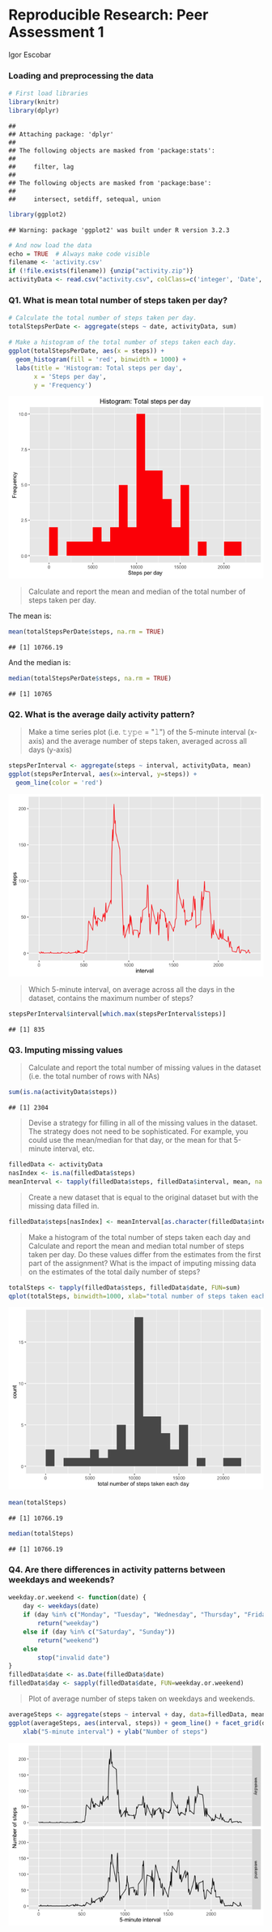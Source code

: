 # Reproducible Research: Peer Assessment 1
Igor Escobar  

### Loading and preprocessing the data


```r
# First load libraries
library(knitr)
library(dplyr)
```

```
## 
## Attaching package: 'dplyr'
## 
## The following objects are masked from 'package:stats':
## 
##     filter, lag
## 
## The following objects are masked from 'package:base':
## 
##     intersect, setdiff, setequal, union
```

```r
library(ggplot2)
```

```
## Warning: package 'ggplot2' was built under R version 3.2.3
```


```r
# And now load the data
echo = TRUE  # Always make code visible
filename <- 'activity.csv'
if (!file.exists(filename)) {unzip("activity.zip")}
activityData <- read.csv("activity.csv", colClass=c('integer', 'Date', 'integer'))
```


### Q1. What is mean total number of steps taken per day?


```r
# Calculate the total number of steps taken per day.
totalStepsPerDate <- aggregate(steps ~ date, activityData, sum)
```


```r
# Make a histogram of the total number of steps taken each day.
ggplot(totalStepsPerDate, aes(x = steps)) +
  geom_histogram(fill = 'red', binwidth = 1000) +
  labs(title = 'Histogram: Total steps per day', 
       x = 'Steps per day', 
       y = 'Frequency')
```

![](PA1_template_files/figure-html/unnamed-chunk-3-1.png) 

> Calculate and report the mean and median of the total number of steps taken per day.

The mean is:

```r
mean(totalStepsPerDate$steps, na.rm = TRUE)
```

```
## [1] 10766.19
```
And the median is:

```r
median(totalStepsPerDate$steps, na.rm = TRUE)
```

```
## [1] 10765
```

### Q2. What is the average daily activity pattern?
> Make a time series plot (i.e. 𝚝𝚢𝚙𝚎 = "𝚕") of the 5-minute interval (x-axis) and
  the average number of steps taken, averaged across all days (y-axis)


```r
stepsPerInterval <- aggregate(steps ~ interval, activityData, mean)
ggplot(stepsPerInterval, aes(x=interval, y=steps)) +
  geom_line(color = 'red')
```

![](PA1_template_files/figure-html/unnamed-chunk-6-1.png) 

> Which 5-minute interval, on average across all the days in the dataset, 
  contains the maximum number of steps?
  

```r
stepsPerInterval$interval[which.max(stepsPerInterval$steps)]
```

```
## [1] 835
```


### Q3. Imputing missing values
> Calculate and report the total number of missing values in the dataset (i.e. the total 
  number of rows with NAs)
  

```r
sum(is.na(activityData$steps))
```

```
## [1] 2304
```

> Devise a strategy for filling in all of the missing values in the dataset. The strategy 
  does not need to be sophisticated. For example, you could use the mean/median for that day, 
  or the mean for that 5-minute interval, etc.
  

```r
filledData <- activityData
nasIndex <- is.na(filledData$steps)
meanInterval <- tapply(filledData$steps, filledData$interval, mean, na.rm=TRUE, simplify=TRUE)
```

> Create a new dataset that is equal to the original dataset but with the missing data filled in.


```r
filledData$steps[nasIndex] <- meanInterval[as.character(filledData$interval[nasIndex])]
```

> Make a histogram of the total number of steps taken each day and Calculate and report the mean   and median total number of steps taken per day. Do these values differ from the estimates from   the first part of the assignment? What is the impact of imputing missing data on the estimates   of the total daily number of steps?


```r
totalSteps <- tapply(filledData$steps, filledData$date, FUN=sum)
qplot(totalSteps, binwidth=1000, xlab="total number of steps taken each day")
```

![](PA1_template_files/figure-html/unnamed-chunk-11-1.png) 

```r
mean(totalSteps)
```

```
## [1] 10766.19
```

```r
median(totalSteps)
```

```
## [1] 10766.19
```


### Q4. Are there differences in activity patterns between weekdays and weekends?

```r
weekday.or.weekend <- function(date) {
    day <- weekdays(date)
    if (day %in% c("Monday", "Tuesday", "Wednesday", "Thursday", "Friday"))
        return("weekday")
    else if (day %in% c("Saturday", "Sunday"))
        return("weekend")
    else
        stop("invalid date")
}
filledData$date <- as.Date(filledData$date)
filledData$day <- sapply(filledData$date, FUN=weekday.or.weekend)
```

> Plot of average number of steps taken on weekdays and weekends.


```r
averageSteps <- aggregate(steps ~ interval + day, data=filledData, mean)
ggplot(averageSteps, aes(interval, steps)) + geom_line() + facet_grid(day ~ .) +
    xlab("5-minute interval") + ylab("Number of steps")
```

![](PA1_template_files/figure-html/unnamed-chunk-13-1.png) 

